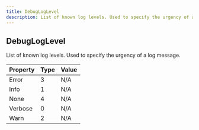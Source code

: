 ```yaml
---
title: DebugLogLevel
description: List of known log levels. Used to specify the urgency of a log message.
---
```


## DebugLogLevel

List of known log levels. Used to specify the urgency of a log message.

| Property | Type | Value |
| ----------- | ----------- | ----------- |
| Error | 3 | N/A |
| Info | 1 | N/A |
| None | 4 | N/A |
| Verbose | 0 | N/A |
| Warn | 2 | N/A |